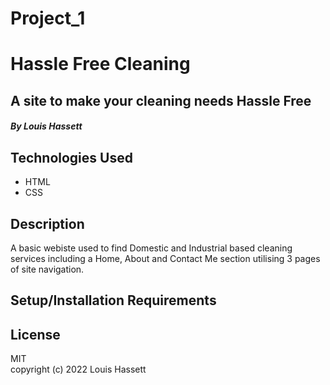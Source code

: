 # Project_1
# **Hassle Free Cleaning**
## **A site to make your cleaning needs Hassle Free** 
#### *By Louis Hassett*

## **Technologies Used**
- HTML
- CSS

## **Description**
A basic webiste used to find Domestic and Industrial based cleaning services including a Home, About and Contact Me section utilising 3 pages of site navigation.

## **Setup/Installation Requirements**  



## **License** 
MIT  
copyright (c) 2022 Louis Hassett
